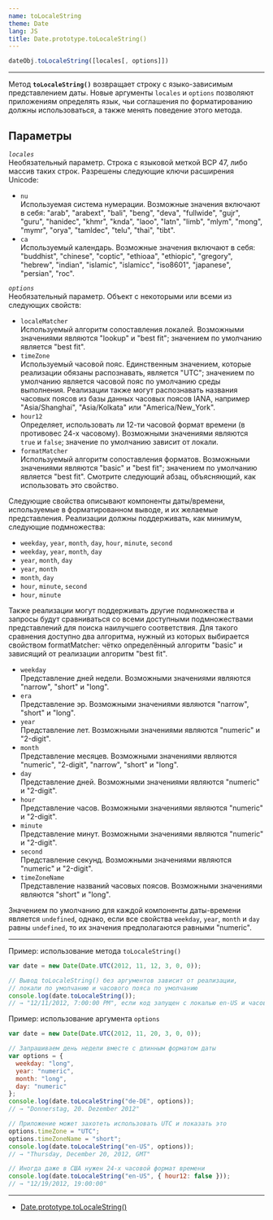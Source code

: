 ```yaml
---
name: toLocaleString
theme: Date
lang: JS
title: Date.prototype.toLocaleString()
---
```


```js
dateObj.toLocaleString([locales[, options]])
```

---

Метод **`toLocaleString()`** возвращает строку с языко-зависимым представлением даты. Новые аргументы `locales` и `options` позволяют приложениям определять язык, чьи соглашения по форматированию должны использоваться, а также менять поведение этого метода.

## Параметры

_`locales`_<br />
Необязательный параметр. Строка с языковой меткой BCP 47, либо массив таких строк. Разрешены следующие ключи расширения Unicode:

- `nu`<br />
  Используемая система нумерации. Возможные значения включают в себя: "arab", "arabext", "bali", "beng", "deva", "fullwide", "gujr", "guru", "hanidec", "khmr", "knda", "laoo", "latn", "limb", "mlym", "mong", "mymr", "orya", "tamldec", "telu", "thai", "tibt".
- `ca`<br />
  Используемый календарь. Возможные значения включают в себя: "buddhist", "chinese", "coptic", "ethioaa", "ethiopic", "gregory", "hebrew", "indian", "islamic", "islamicc", "iso8601", "japanese", "persian", "roc".

_`options`_<br />
Необязательный параметр. Объект с некоторыми или всеми из следующих свойств:

- `localeMatcher`<br />
  Используемый алгоритм сопоставления локалей. Возможными значениями являются "lookup" и "best fit"; значением по умолчанию является "best fit".
- `timeZone`<br />
  Используемый часовой пояс. Единственным значением, которые реализации обязаны распознавать, является "UTC"; значением по умолчанию является часовой пояс по умолчанию среды выполнения. Реализации также могут распознавать названия часовых поясов из базы данных часовых поясов IANA, например "Asia/Shanghai", "Asia/Kolkata" или "America/New_York".
- `hour12`<br />
  Определяет, использовать ли 12-ти часовой формат времени (в противовес 24-х часовому). Возможными значениями являются `true` и `false`; значение по умолчанию зависит от локали.
- `formatMatcher`<br />
  Используемый алгоритм сопоставления форматов. Возможными значениями являются "basic" и "best fit"; значением по умолчанию является "best fit". Смотрите следующий абзац, объясняющий, как использовать это свойство.

Следующие свойства описывают компоненты даты/времени, используемые в форматированном выводе, и их желаемые представления. Реализации должны поддерживать, как минимум, следующие подмножества:

- `weekday`, `year`, `month`, `day`, `hour`, `minute`, `second`
- `weekday`, `year`, `month`, `day`
- `year`, `month`, `day`
- `year`, `month`
- `month`, `day`
- `hour`, `minute`, `second`
- `hour`, `minute`

Также реализации могут поддерживать другие подмножества и запросы будут сравниваться со всеми доступными подмножествами представлений для поиска наилучшего соответствия. Для такого сравнения доступно два алгоритма, нужный из которых выбирается свойством formatMatcher: чётко определённый алгоритм "basic" и зависящий от реализации алгоритм "best fit".

- `weekday`<br />Представление дней недели. Возможными значениями являются "narrow", "short" и "long".
- `era`<br />Представление эр. Возможными значениями являются "narrow", "short" и "long".
- `year`<br />Представление лет. Возможными значениями являются "numeric" и "2-digit".
- `month`<br />Представление месяцев. Возможными значениями являются "numeric", "2-digit", "narrow", "short" и "long".
- `day`<br />Представление дней. Возможными значениями являются "numeric" и "2-digit".
- `hour`<br />Представление часов. Возможными значениями являются "numeric" и "2-digit".
- `minute`<br />Представление минут. Возможными значениями являются "numeric" и "2-digit".
- `second`<br />Представление секунд. Возможными значениями являются "numeric" и "2-digit".
- `timeZoneName`<br />Представление названий часовых поясов. Возможными значениями являются "short" и "long".

Значением по умолчанию для каждой компоненты даты-времени является `undefined`, однако, если все свойства `weekday`, `year`, `month` и `day` равны `undefined`, то их значения предполагаются равными "numeric".

---

Пример: использование метода `toLocaleString()`

```js
var date = new Date(Date.UTC(2012, 11, 12, 3, 0, 0));

// Вывод toLocaleString() без аргументов зависит от реализации,
// локали по умолчанию и часового пояса по умолчанию
console.log(date.toLocaleString());
// → "12/11/2012, 7:00:00 PM", если код запущен с локалью en-US и часовым поясом America/Los_Angeles
```

Пример: использование аргумента `options`

```js
var date = new Date(Date.UTC(2012, 11, 20, 3, 0, 0));

// Запрашиваем день недели вместе с длинным форматом даты
var options = {
  weekday: "long",
  year: "numeric",
  month: "long",
  day: "numeric"
};
console.log(date.toLocaleString("de-DE", options));
// → "Donnerstag, 20. Dezember 2012"

// Приложение может захотеть использовать UTC и показать это
options.timeZone = "UTC";
options.timeZoneName = "short";
console.log(date.toLocaleString("en-US", options));
// → "Thursday, December 20, 2012, GMT"

// Иногда даже в США нужен 24-х часовой формат времени
console.log(date.toLocaleString("en-US", { hour12: false }));
// → "12/19/2012, 19:00:00"
```

---

- [Date.prototype.toLocaleString()](https://developer.mozilla.org/ru/docs/Web/JavaScript/Reference/Global_Objects/Date/toLocaleString)
